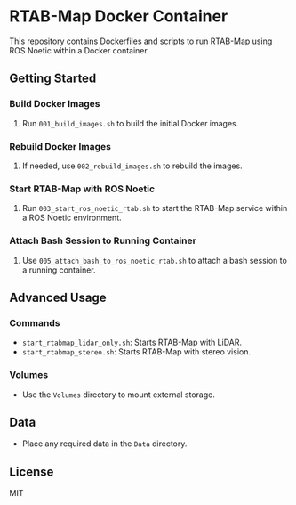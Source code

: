 # RTAB-Map Docker Container

This repository contains Dockerfiles and scripts to run RTAB-Map using ROS Noetic within a Docker container.


## Getting Started

### Build Docker Images

1. Run `001_build_images.sh` to build the initial Docker images.

### Rebuild Docker Images

1. If needed, use `002_rebuild_images.sh` to rebuild the images.

### Start RTAB-Map with ROS Noetic

1. Run `003_start_ros_noetic_rtab.sh` to start the RTAB-Map service within a ROS Noetic environment.

### Attach Bash Session to Running Container

1. Use `005_attach_bash_to_ros_noetic_rtab.sh` to attach a bash session to a running container.

## Advanced Usage

### Commands

- `start_rtabmap_lidar_only.sh`: Starts RTAB-Map with LiDAR.
- `start_rtabmap_stereo.sh`: Starts RTAB-Map with stereo vision.

### Volumes

- Use the `Volumes` directory to mount external storage.

## Data

- Place any required data in the `Data` directory.

## License

MIT

